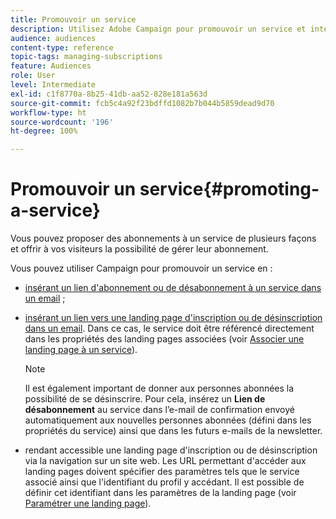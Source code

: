 ```yaml
---
title: Promouvoir un service
description: Utilisez Adobe Campaign pour promouvoir un service et interagir avec vos clients par le biais de landing pages et d'emails dédiés ou directement sur votre site web.
audience: audiences
content-type: reference
topic-tags: managing-subscriptions
feature: Audiences
role: User
level: Intermediate
exl-id: c1f8770a-8b25-41db-aa52-828e181a563d
source-git-commit: fcb5c4a92f23bdffd1082b7b044b5859dead9d70
workflow-type: ht
source-wordcount: '196'
ht-degree: 100%

---
```


# Promouvoir un service{#promoting-a-service}

Vous pouvez proposer des abonnements à un service de plusieurs façons et offrir à vos visiteurs la possibilité de gérer leur abonnement.

Vous pouvez utiliser Campaign pour promouvoir un service en :

* [insérant un lien d&#39;abonnement ou de désabonnement à un service dans un email](../../designing/using/links.md#inserting-a-link) ;

* [insérant un lien vers une landing page d&#39;inscription ou de désinscription dans un email](../../designing/using/links.md). Dans ce cas, le service doit être référencé directement dans les propriétés des landing pages associées (voir [Associer une landing page à un service](../../channels/using/configuring-landing-page.md#linking-a-landing-page-to-a-service)).

  >[!NOTE]
  >
  >Il est également important de donner aux personnes abonnées la possibilité de se désinscrire. Pour cela, insérez un <b>Lien de désabonnement</b> au service dans l’e-mail de confirmation envoyé automatiquement aux nouvelles personnes abonnées (défini dans les propriétés du service) ainsi que dans les futurs e-mails de la newsletter.

* rendant accessible une landing page d&#39;inscription ou de désinscription via la navigation sur un site web. Les URL permettant d&#39;accéder aux landing pages doivent spécifier des paramètres tels que le service associé ainsi que l&#39;identifiant du profil y accédant. Il est possible de définir cet identifiant dans les paramètres de la landing page (voir [Paramétrer une landing page](../../channels/using/configuring-landing-page.md)).
